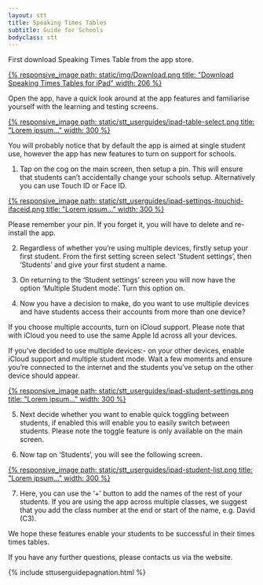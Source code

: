 ```yaml
---
layout: stt
title: Speaking Times Tables
subtitle: Guide for Schools
bodyclass: stt
---
```

First download Speaking Times Table from the app store.

<div class="container-table">
	<div class="center-block">
		<a href="http://itunes.apple.com/app/id917585923?mt=8&amp;at=1l3voF5&amp;ct=web_home">
			{% responsive_image path: static/img/Download.png title: "Download Speaking Times Tables for iPad" width: 206 %}
		</a>
	</div>
</div>

Open the app, have a quick look around at the app features and familiarise yourself with the learning and testing screens.

<div class="container-table">
	<div class="center-block">
		<a href="{{ site.baseurl }}/static/stt_userguides/ipad-table-select.png" class="thickbox">
			{% responsive_image path: static/stt_userguides/ipad-table-select.png title: "Lorem ipsum..." width: 300 %}
		</a>
	</div>
</div>

You will probably notice that by default the app is aimed at single student use, however the app has new features to turn on support for schools.

1. Tap on the cog on the main screen, then setup a pin. This will ensure that students can’t accidentally change your schools setup. Alternatively you can use Touch ID or Face ID.

<div class="container-table">
	<div class="center-block">
		<a href="{{ site.baseurl }}/static/stt_userguides/ipad-settings-itouchid-ifaceid.png" class="thickbox">
			{% responsive_image path: static/stt_userguides/ipad-settings-itouchid-ifaceid.png title: "Lorem ipsum..." width: 300 %}
		</a>
	</div>
</div>

Please remember your pin. If you forget it, you will have to delete and re-install the app.

2. Regardless of whether you’re using multiple devices, firstly setup your first student. From the first setting screen select ‘Student settings’, then ‘Students’ and give your first student a name.

3. On returning to the ‘Student settings’ screen you will now have the option ‘Multiple Student mode’. Turn this option on.

4. Now you have a decision to make, do you want to use multiple devices and have students access their accounts from more than one device?

If you choose multiple accounts, turn on iCloud support. Please note that with iCloud you need to use the same Apple Id across all your devices.

If you’ve decided to use multiple devices:- on your other devices, enable iCloud support and multiple student mode. Wait a few moments and ensure you’re connected to the internet and the students you’ve setup on the other device should appear.

<div class="container-table">
	<div class="center-block">
		<a href="{{ site.baseurl }}/static/stt_userguides/ipad-student-settings.png" class="thickbox">
			{% responsive_image path: static/stt_userguides/ipad-student-settings.png title: "Lorem ipsum..." width: 300 %}
		</a>
	</div>
</div>

5. Next decide whether you want to enable quick toggling between students, if enabled this will enable you to easily switch between students. Please note the toggle feature is only available on the main screen.

6. Now tap on ‘Students’, you will see the following screen.

<div class="container-table">
	<div class="center-block">
		<a href="{{ site.baseurl }}/static/stt_userguides/ipad-student-list.png" class="thickbox">
			{% responsive_image path: static/stt_userguides/ipad-student-list.png title: "Lorem ipsum..." width: 300 %}
		</a>
	</div>
</div>

7. Here, you can use the ‘+’ button to add the names of the rest of your students. If you are using the app across multiple classes, we suggest that you add the class number at the end  or start of the name, e.g. David (C3).

We hope these features enable your students to be successful in their times times tables.

If you have any further questions, please contacts us via the website.

{% include sttuserguidepagnation.html %}
